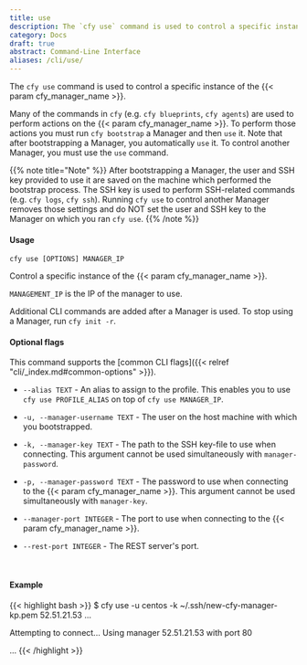 ```yaml
---
title: use
description: The `cfy use` command is used to control a specific instance of the Manager.
category: Docs
draft: true
abstract: Command-Line Interface
aliases: /cli/use/
---
```


The `cfy use` command is used to control a specific instance of the {{< param cfy_manager_name >}}.

Many of the commands in `cfy` (e.g. `cfy blueprints`, `cfy agents`) are used to perform actions on the {{< param cfy_manager_name >}}. To perform those actions you must run `cfy bootstrap` a Manager and then `use` it. Note that after bootstrapping a Manager, you automatically `use` it. To control another Manager, you must use the `use` command.

{{% note title="Note" %}}
After bootstrapping a Manager, the user and SSH key provided to use it are saved on the machine which performed the bootstrap process. The SSH key is used to perform SSH-related commands (e.g. `cfy logs`, `cfy ssh`). Running `cfy use` to control another Manager removes those settings and do NOT set the user and SSH key to the Manager on which you ran `cfy use`.
{{% /note %}}

#### Usage
`cfy use [OPTIONS] MANAGER_IP`

Control a specific instance of the {{< param cfy_manager_name >}}.

`MANAGEMENT_IP` is the IP of the manager to use.

Additional CLI commands are added after a Manager is used. To stop
using a Manager, run `cfy init -r`.

#### Optional flags
This command supports the [common CLI flags]({{< relref "cli/_index.md#common-options" >}}).

*  `--alias TEXT` -		An alias to assign to the profile. This enables
                        you to use `cfy use PROFILE_ALIAS` on top of
                        `cfy use MANAGER_IP`.
*  `-u, --manager-username TEXT` -
						The user on the host machine with which you
                        bootstrapped.
*  `-k, --manager-key TEXT` -
						The path to the SSH key-file to use when
                        connecting. This argument cannot be used simultaneously with `manager-password`.
*  `-p, --manager-password TEXT` -
						The password to use when connecting to the {{< param cfy_manager_name >}}. This argument cannot be used simultaneously with `manager-key`.
*  `--manager-port INTEGER` - The port to use when connecting to the {{< param cfy_manager_name >}}.

*  `--rest-port INTEGER` - The REST server's port.


&nbsp;
#### Example

{{< highlight  bash  >}}
$ cfy use -u centos -k ~/.ssh/new-cfy-manager-kp.pem 52.51.21.53
...

Attempting to connect...
Using manager 52.51.21.53 with port 80

...
{{< /highlight >}}
